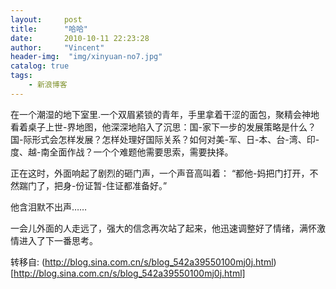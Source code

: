 ```yaml
---
layout:     post
title:      "哈哈"
date:       2010-10-11 22:23:28
author:     "Vincent"
header-img:  "img/xinyuan-no7.jpg"
catalog: true
tags:
    - 新浪博客
---
```


在一个潮湿的地下室里.一个双眉紧锁的青年，手里拿着干涩的面包，聚精会神地看着桌子上世-界地图，他深深地陷入了沉思：国-家下一步的发展策略是什么？
国-际形式会怎样发展？怎样处理好国际关系？如何对美-军、日-本、台-湾、印-度、越-南全面作战？一个个难题他需要思索，需要抉择。

正在这时，外面响起了剧烈的砸门声，一个声音高叫着： “都他-妈把门打开，不然踹门了，把身-份证暂-住证都准备好。”

他含泪默不出声……

一会儿外面的人走远了，强大的信念再次站了起来，他迅速调整好了情绪，满怀激情进入了下一番思考。




转移自: (http://blog.sina.com.cn/s/blog_542a39550100mj0j.html)[http://blog.sina.com.cn/s/blog_542a39550100mj0j.html]
